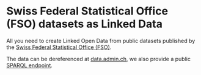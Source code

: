 #  Swiss Federal Statistical Office (FSO) datasets as Linked Data

All you need to create Linked Open Data from public datasets published by the [Swiss Federal Statistical Office (FSO)](http://www.bfs.admin.ch/).

The data can be dereferenced at [data.admin.ch](http://data.admin.ch), we also provide a public [SPARQL endpoint](http://data.admin.ch/sparql/).